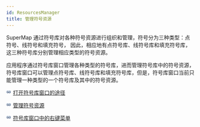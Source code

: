 ```yaml
---
id: ResourcesManager
title: 管理符号资源
---
```

SuperMap 通过符号库对各种符号资源进行组织和管理，符号分为三种类型：点符号、线符号和填充符号，
因此，相应地有点符号库、线符号库和填充符号库，这三种符号库分别管理相应类型的符号资源。

应用程序通过符号库窗口管理各种类型的符号库，进而管理符号库中的符号资源，符号库窗口可以管理点符号库、线符号库和填充符号库，但是，符号库窗口当前只能管理一种类型的一个符号库及其中的符号资源。

![](../../img/smalltitle.png) [打开符号库窗口的途径](OpenSymManager.html)

![](../../img/smalltitle.png) [管理符号资源](ResourcesManagerUI.html)

![](../../img/smalltitle.png) [符号库窗口中的右键菜单](SymManagerContextMenu.html)
